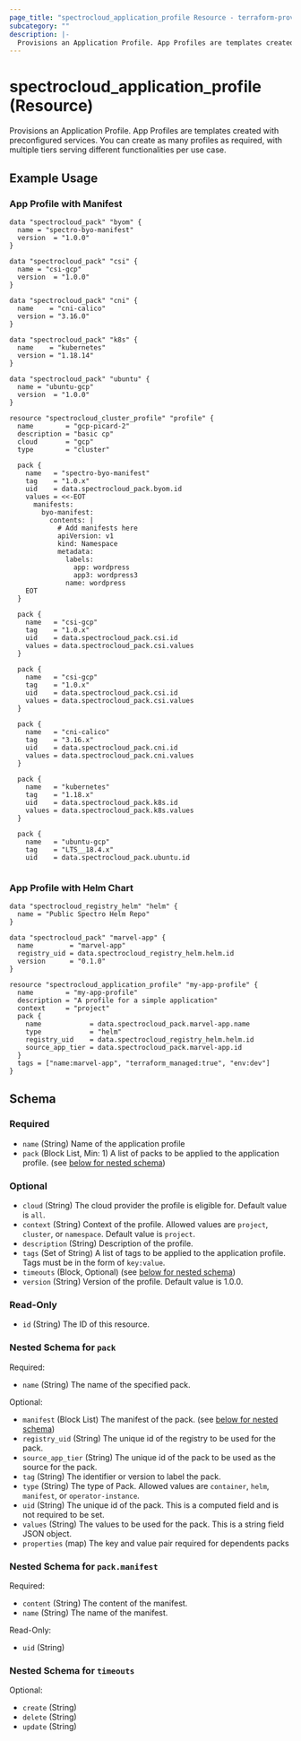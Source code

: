 ```yaml
---
page_title: "spectrocloud_application_profile Resource - terraform-provider-spectrocloud"
subcategory: ""
description: |-
  Provisions an Application Profile. App Profiles are templates created with preconfigured services. You can create as many profiles as required, with multiple tiers serving different functionalities per use case.
---
```


# spectrocloud_application_profile (Resource)

  Provisions an Application Profile. App Profiles are templates created with preconfigured services. You can create as many profiles as required, with multiple tiers serving different functionalities per use case.

## Example Usage


### App Profile with Manifest

```hcl
data "spectrocloud_pack" "byom" {
  name = "spectro-byo-manifest"
  version  = "1.0.0"
}

data "spectrocloud_pack" "csi" {
  name = "csi-gcp"
  version  = "1.0.0"
}

data "spectrocloud_pack" "cni" {
  name    = "cni-calico"
  version = "3.16.0"
}

data "spectrocloud_pack" "k8s" {
  name    = "kubernetes"
  version = "1.18.14"
}

data "spectrocloud_pack" "ubuntu" {
  name = "ubuntu-gcp"
  version  = "1.0.0"
}

resource "spectrocloud_cluster_profile" "profile" {
  name        = "gcp-picard-2"
  description = "basic cp"
  cloud       = "gcp"
  type        = "cluster"

  pack {
    name   = "spectro-byo-manifest"
    tag    = "1.0.x"
    uid    = data.spectrocloud_pack.byom.id
    values = <<-EOT
      manifests:
        byo-manifest:
          contents: |
            # Add manifests here
            apiVersion: v1
            kind: Namespace
            metadata:
              labels:
                app: wordpress
                app3: wordpress3
              name: wordpress
    EOT
  }

  pack {
    name   = "csi-gcp"
    tag    = "1.0.x"
    uid    = data.spectrocloud_pack.csi.id
    values = data.spectrocloud_pack.csi.values
  }

  pack {
    name   = "csi-gcp"
    tag    = "1.0.x"
    uid    = data.spectrocloud_pack.csi.id
    values = data.spectrocloud_pack.csi.values
  }

  pack {
    name   = "cni-calico"
    tag    = "3.16.x"
    uid    = data.spectrocloud_pack.cni.id
    values = data.spectrocloud_pack.cni.values
  }

  pack {
    name   = "kubernetes"
    tag    = "1.18.x"
    uid    = data.spectrocloud_pack.k8s.id
    values = data.spectrocloud_pack.k8s.values
  }

  pack {
    name   = "ubuntu-gcp"
    tag    = "LTS__18.4.x"
    uid    = data.spectrocloud_pack.ubuntu.id
   
```


###  App Profile with Helm Chart

```hcl
data "spectrocloud_registry_helm" "helm" {
  name = "Public Spectro Helm Repo"
}

data "spectrocloud_pack" "marvel-app" {
  name         = "marvel-app"
  registry_uid = data.spectrocloud_registry_helm.helm.id
  version      = "0.1.0"
}

resource "spectrocloud_application_profile" "my-app-profile" {
  name        = "my-app-profile"
  description = "A profile for a simple application"
  context     = "project"
  pack {
    name            = data.spectrocloud_pack.marvel-app.name
    type            = "helm"
    registry_uid    = data.spectrocloud_registry_helm.helm.id
    source_app_tier = data.spectrocloud_pack.marvel-app.id
  }
  tags = ["name:marvel-app", "terraform_managed:true", "env:dev"]
}
```

<!-- schema generated by tfplugindocs -->
## Schema

### Required

- `name` (String) Name of the application profile
- `pack` (Block List, Min: 1) A list of packs to be applied to the application profile. (see [below for nested schema](#nestedblock--pack))

### Optional

- `cloud` (String) The cloud provider the profile is eligible for. Default value is `all`.
- `context` (String) Context of the profile. Allowed values are `project`, `cluster`, or `namespace`. Default value is `project`.
- `description` (String) Description of the profile.
- `tags` (Set of String) A list of tags to be applied to the application profile. Tags must be in the form of `key:value`.
- `timeouts` (Block, Optional) (see [below for nested schema](#nestedblock--timeouts))
- `version` (String) Version of the profile. Default value is 1.0.0.

### Read-Only

- `id` (String) The ID of this resource.

<a id="nestedblock--pack"></a>
### Nested Schema for `pack`

Required:

- `name` (String) The name of the specified pack.

Optional:

- `manifest` (Block List) The manifest of the pack. (see [below for nested schema](#nestedblock--pack--manifest))
- `registry_uid` (String) The unique id of the registry to be used for the pack.
- `source_app_tier` (String) The unique id of the pack to be used as the source for the pack.
- `tag` (String) The identifier or version to label the pack.
- `type` (String) The type of Pack. Allowed values are `container`, `helm`, `manifest`, or `operator-instance`.
- `uid` (String) The unique id of the pack. This is a computed field and is not required to be set.
- `values` (String) The values to be used for the pack. This is a string field JSON object.
- `properties` (map) The key and value pair required for dependents packs
<a id="nestedblock--pack--manifest"></a>
### Nested Schema for `pack.manifest`

Required:

- `content` (String) The content of the manifest.
- `name` (String) The name of the manifest.

Read-Only:

- `uid` (String)



<a id="nestedblock--timeouts"></a>
### Nested Schema for `timeouts`

Optional:

- `create` (String)
- `delete` (String)
- `update` (String)